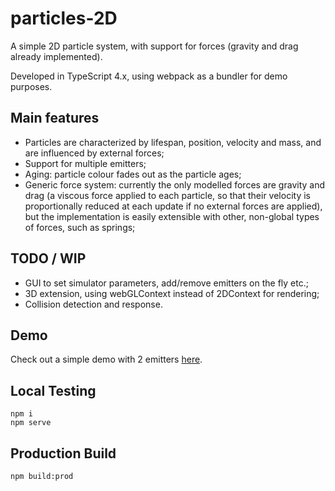 # particles-2D

A simple 2D particle system, with support for forces (gravity and drag already implemented). 

Developed in TypeScript 4.x, using webpack as a bundler for demo purposes.

## Main features
- Particles are characterized by lifespan, position, velocity and mass, and are influenced by external forces;
- Support for multiple emitters;
- Aging: particle colour fades out as the particle ages;
- Generic force system: currently the only modelled forces are gravity and drag (a viscous force applied to each particle, so that their velocity is proportionally reduced at each update if no external forces are applied), but the implementation is easily extensible with other, non-global types of forces, such as springs;

## TODO / WIP
- GUI to set simulator parameters, add/remove emitters on the fly etc.;
- 3D extension, using webGLContext instead of 2DContext for rendering;
- Collision detection and response.

## Demo
Check out a simple demo with 2 emitters [here](https://particles.incomingconnection.net).

## Local Testing
```shell
npm i
npm serve
```

## Production Build
```shell
npm build:prod
```




